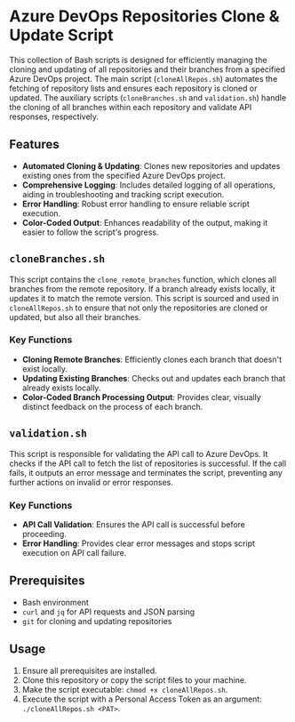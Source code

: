 # Azure DevOps Repositories Clone & Update Script

This collection of Bash scripts is designed for efficiently managing the cloning and updating of all repositories and their branches from a specified Azure DevOps project. The main script (`cloneAllRepos.sh`) automates the fetching of repository lists and ensures each repository is cloned or updated. The auxiliary scripts (`cloneBranches.sh` and `validation.sh`) handle the cloning of all branches within each repository and validate API responses, respectively.

## Features

- **Automated Cloning & Updating**: Clones new repositories and updates existing ones from the specified Azure DevOps project.
- **Comprehensive Logging**: Includes detailed logging of all operations, aiding in troubleshooting and tracking script execution.
- **Error Handling**: Robust error handling to ensure reliable script execution.
- **Color-Coded Output**: Enhances readability of the output, making it easier to follow the script's progress.

## `cloneBranches.sh`

This script contains the `clone_remote_branches` function, which clones all branches from the remote repository. If a branch already exists locally, it updates it to match the remote version. This script is sourced and used in `cloneAllRepos.sh` to ensure that not only the repositories are cloned or updated, but also all their branches.

### Key Functions

- **Cloning Remote Branches**: Efficiently clones each branch that doesn't exist locally.
- **Updating Existing Branches**: Checks out and updates each branch that already exists locally.
- **Color-Coded Branch Processing Output**: Provides clear, visually distinct feedback on the process of each branch.

## `validation.sh`

This script is responsible for validating the API call to Azure DevOps. It checks if the API call to fetch the list of repositories is successful. If the call fails, it outputs an error message and terminates the script, preventing any further actions on invalid or error responses.

### Key Functions

- **API Call Validation**: Ensures the API call is successful before proceeding.
- **Error Handling**: Provides clear error messages and stops script execution on API call failure.

## Prerequisites

- Bash environment
- `curl` and `jq` for API requests and JSON parsing
- `git` for cloning and updating repositories

## Usage

1. Ensure all prerequisites are installed.
2. Clone this repository or copy the script files to your machine.
3. Make the script executable: `chmod +x cloneAllRepos.sh`.
4. Execute the script with a Personal Access Token as an argument: `./cloneAllRepos.sh <PAT>`.
